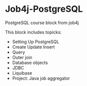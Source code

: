 # Job4j-PostgreSQL
PostgreSQL course block from job4j

This block includes topicks:
- Setting Up PostgreSQL
- Create Update Insert
- Query
- Outer join
- Database objects
- JDBC
- Liquibase
- Project: Java job aggregator

